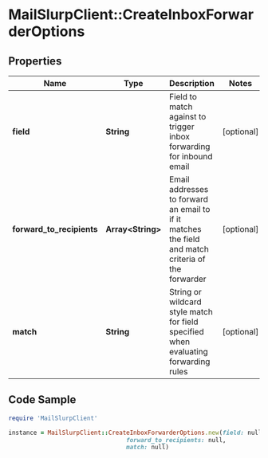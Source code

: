 # MailSlurpClient::CreateInboxForwarderOptions

## Properties

Name | Type | Description | Notes
------------ | ------------- | ------------- | -------------
**field** | **String** | Field to match against to trigger inbox forwarding for inbound email | [optional] 
**forward_to_recipients** | **Array&lt;String&gt;** | Email addresses to forward an email to if it matches the field and match criteria of the forwarder | [optional] 
**match** | **String** | String or wildcard style match for field specified when evaluating forwarding rules | [optional] 

## Code Sample

```ruby
require 'MailSlurpClient'

instance = MailSlurpClient::CreateInboxForwarderOptions.new(field: null,
                                 forward_to_recipients: null,
                                 match: null)
```


